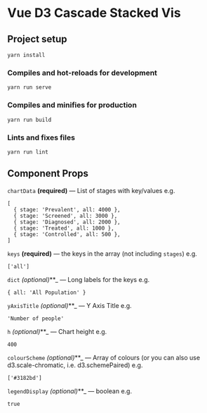 # Vue D3 Cascade Stacked Vis

## Project setup
```
yarn install
```

### Compiles and hot-reloads for development
```
yarn run serve
```

### Compiles and minifies for production
```
yarn run build
```

### Lints and fixes files
```
yarn run lint
```

## Component Props

`chartData` **(required)** — List of stages with key/values
e.g.
```
[
  { stage: 'Prevalent', all: 4000 },
  { stage: 'Screened', all: 3000 },
  { stage: 'Diagnosed', all: 2000 },
  { stage: 'Treated', all: 1000 },
  { stage: 'Controlled', all: 500 },
]
```

`keys` **(required)** — the keys in the array (not including `stages`)
e.g.
```
['all']
```


`dict` _(optional)_**_ — Long labels for the keys
e.g.
```
{ all: 'All Population' }
```

`yAxisTitle` _(optional)_**_ — Y Axis Title
e.g.
```
'Number of people'
```

`h` _(optional)_**_ — Chart height
e.g.
```
400
```

`colourScheme` _(optional)_**_ — Array of colours (or you can also use d3.scale-chromatic, i.e. d3.schemePaired)
e.g.
```
['#3182bd']
```

`legendDisplay` _(optional)_**_ — boolean
e.g.
```
true
```
